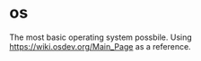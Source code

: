 # os
The most basic operating system possbile. Using https://wiki.osdev.org/Main_Page as a reference.
